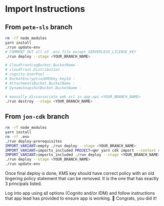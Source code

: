 # Import Instructions

## From `pete-sls` branch

```sh
rm -rf node_modules
yarn install
./run update-env
# COMMENT OUT all of .env file except SERVERLESS_LICENSE_KEY
./run deploy --stage <YOUR_BRANCH_NAME>

# CloudfrontLogBucket.BucketName -
# cloudfront.Distribution -
# cognito.UserPool -
# BucketEncryptionKMSKey.KeyId -
# AttachmentsBucket.BucketName -
# DynamoSnapshotBucket.BucketName -

# manually dissassociate web acl in app-api-<YOUR_BRANCH_NAME>
./run destroy --stage <YOUR_BRANCH_NAME>

```

## From `jon-cdk` branch

```sh
rm -rf node_modules
yarn install
rm -rf .env
./run deploy-prerequisites
IMPORT_VARIANT=empty ./run deploy --stage <YOUR_BRANCH_NAME>
IMPORT_VARIANT=imports_included PROJECT=qmr yarn cdk import --context stage=<YOUR_BRANCH_NAME> --force
IMPORT_VARIANT=imports_included ./run deploy --stage <YOUR_BRANCH_NAME>
./run deploy --stage <YOUR_BRANCH_NAME>
./run update-env
```

Once final deploy is done, KMS key should have correct policy with an old lingering policy statement that can be removed. It is the one that has exactly 3 principals listed.

Log into app using all options (Cognito and/or IDM) and follow instructions that app lead has provided to ensure app is working.
:tada: Congrats, you did it!

